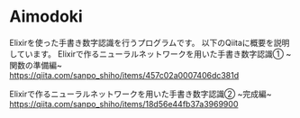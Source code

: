 # Aimodoki

 Elixirを使った手書き数字認識を行うプログラムです。
 以下のQiitaに概要を説明しています。
Elixirで作るニューラルネットワークを用いた手書き数字認識① ~関数の準備編~
https://qiita.com/sanpo_shiho/items/457c02a0007406dc381d 

Elixirで作るニューラルネットワークを用いた手書き数字認識② ~完成編~
https://qiita.com/sanpo_shiho/items/18d56e44fb37a3969900
